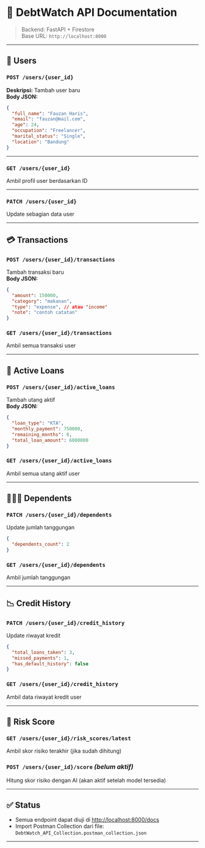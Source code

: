 # 📘 DebtWatch API Documentation

> Backend: FastAPI + Firestore  
> Base URL: `http://localhost:8000`

---

## 📂 Users

### `POST /users/{user_id}`

**Deskripsi:** Tambah user baru  
**Body JSON:**

```json
{
  "full_name": "Fauzan Haris",
  "email": "fauzan@mail.com",
  "age": 24,
  "occupation": "Freelancer",
  "marital_status": "Single",
  "location": "Bandung"
}
```

---

### `GET /users/{user_id}`

Ambil profil user berdasarkan ID

---

### `PATCH /users/{user_id}`

Update sebagian data user

---

## 💳 Transactions

### `POST /users/{user_id}/transactions`

Tambah transaksi baru  
**Body JSON:**

```json
{
  "amount": 150000,
  "category": "makanan",
  "type": "expense", // atau "income"
  "note": "contoh catatan"
}
```

### `GET /users/{user_id}/transactions`

Ambil semua transaksi user

---

## 🏦 Active Loans

### `POST /users/{user_id}/active_loans`

Tambah utang aktif  
**Body JSON:**

```json
{
  "loan_type": "KTA",
  "monthly_payment": 750000,
  "remaining_months": 8,
  "total_loan_amount": 6000000
}
```

### `GET /users/{user_id}/active_loans`

Ambil semua utang aktif user

---

## 👨‍👩‍👧 Dependents

### `PATCH /users/{user_id}/dependents`

Update jumlah tanggungan

```json
{
  "dependents_count": 2
}
```

### `GET /users/{user_id}/dependents`

Ambil jumlah tanggungan

---

## 📉 Credit History

### `PATCH /users/{user_id}/credit_history`

Update riwayat kredit

```json
{
  "total_loans_taken": 3,
  "missed_payments": 1,
  "has_default_history": false
}
```

### `GET /users/{user_id}/credit_history`

Ambil data riwayat kredit user

---

## 🤖 Risk Score

### `GET /users/{user_id}/risk_scores/latest`

Ambil skor risiko terakhir (jika sudah dihitung)

### `POST /users/{user_id}/score` _(belum aktif)_

Hitung skor risiko dengan AI (akan aktif setelah model tersedia)

---

## ✅ Status

- Semua endpoint dapat diuji di [http://localhost:8000/docs](http://localhost:8000/docs)
- Import Postman Collection dari file: `DebtWatch_API_Collection.postman_collection.json`

---
